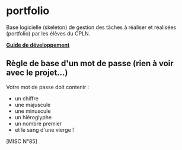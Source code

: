 # portfolio
Base logicielle (skeleton) de gestion des tâches à réaliser et réalisées (portfolio) par les élèves du CPLN.

**[Guide de développement](https://github.com/CPLN/portfolio/wiki/Guide-de-d%C3%A9veloppement)**

## Règle de base d'un mot de passe (rien à voir avec le projet...)
Votre mot de passe doit contenir :
 - un chiffre
 - une majuscule
 - une minuscule
 - un hiéroglyphe
 - un nombre premier
 - et le sang d'une vierge !
 
 [MISC N°85]
